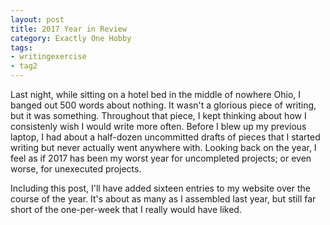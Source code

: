 ```yaml
---
layout: post
title: 2017 Year in Review 
category: Exactly One Hobby
tags:
- writingexercise
- tag2
---
```


Last night, while sitting on a hotel bed in the middle of nowhere Ohio, I banged out 500 words about nothing. It wasn't a glorious piece of writing, but it was something. Throughout that piece, I kept thinking about how I consistenly wish I would write more often. Before I blew up my previous laptop, I had about a half-dozen uncommitted drafts of pieces that I started writing but never actually went anywhere with. Looking back on the year, I feel as if 2017 has been my worst year for uncompleted projects; or even worse, for unexecuted projects.

Including this post, I'll have added sixteen entries to my website over the course of the year. It's about as many as I assembled last year, but still far short of the one-per-week that I really would have liked.
